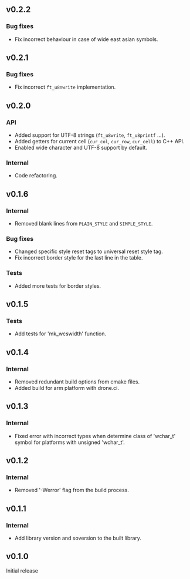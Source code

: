 ## v0.2.2

### Bug fixes

- Fix incorrect behaviour in case of wide east asian symbols.

## v0.2.1

### Bug fixes

- Fix incorrect `ft_u8nwrite` implementation.

## v0.2.0

### API

- Added support for UTF-8 strings (`ft_u8write`, `ft_u8printf` ...).
- Added getters for current cell (`cur_col`, `cur_row`, `cur_cell`) to C++ API.
- Enabled wide character and UTF-8 support by default.

### Internal

- Code refactoring.

## v0.1.6

### Internal

- Removed blank lines from `PLAIN_STYLE` and `SIMPLE_STYLE`.

### Bug fixes

- Changed specific style reset tags to universal reset style tag.
- Fix incorrect border style for the last line in the table.

### Tests

- Added more tests for border styles.

## v0.1.5

### Tests

- Add tests for 'mk_wcswidth' function.

## v0.1.4

### Internal

- Removed redundant build options from cmake files.
- Added build for arm platform with drone.ci.

## v0.1.3

### Internal

- Fixed error with incorrect types when determine class of 'wchar_t' symbol for platforms with unsigned 'wchar_t'.

## v0.1.2

### Internal

- Removed '-Werror' flag from the build process.

## v0.1.1

### Internal

- Add library version and soversion to the built library.

## v0.1.0

Initial release
